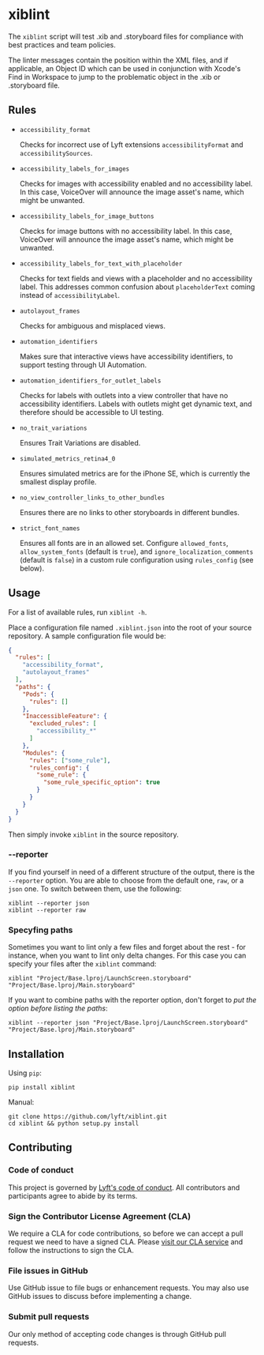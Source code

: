 # xiblint

The `xiblint` script will test .xib and .storyboard files for compliance with best practices and team policies.

The linter messages contain the position within the XML files, and if applicable, an Object ID
which can be used in conjunction with Xcode's Find in Workspace to jump to the problematic object
in the .xib or .storyboard file.

## Rules

- `accessibility_format`

  Checks for incorrect use of Lyft extensions `accessibilityFormat` and `accessibilitySources`.

- `accessibility_labels_for_images`

  Checks for images with accessibility enabled and no accessibility label.
  In this case, VoiceOver will announce the image asset's name, which might be unwanted.

- `accessibility_labels_for_image_buttons`

  Checks for image buttons with no accessibility label.
  In this case, VoiceOver will announce the image asset's name, which might be unwanted.

- `accessibility_labels_for_text_with_placeholder`

  Checks for text fields and views with a placeholder and no accessibility label.
  This addresses common confusion about `placeholderText` coming instead of `accessibilityLabel`.

- `autolayout_frames`

  Checks for ambiguous and misplaced views.

- `automation_identifiers`

  Makes sure that interactive views have accessibility identifiers, to support testing through UI Automation.

- `automation_identifiers_for_outlet_labels`

  Checks for labels with outlets into a view controller that have no accessibility identifiers.
  Labels with outlets might get dynamic text, and therefore should be accessible to UI testing.

- `no_trait_variations`

  Ensures Trait Variations are disabled.

- `simulated_metrics_retina4_0`

  Ensures simulated metrics are for the iPhone SE, which is currently the smallest display profile.

- `no_view_controller_links_to_other_bundles`

  Ensures there are no links to other storyboards in different bundles.

- `strict_font_names`

  Ensures all fonts are in an allowed set. Configure `allowed_fonts`, `allow_system_fonts` (default is `true`), and `ignore_localization_comments` (default is `false`) in a custom rule configuration using `rules_config` (see below).

## Usage

For a list of available rules, run `xiblint -h`.

Place a configuration file named `.xiblint.json` into the root of your source repository. A sample configuration file would be:

```json
{
  "rules": [
    "accessibility_format",
    "autolayout_frames"
  ],
  "paths": {
    "Pods": {
      "rules": []
    },
    "InaccessibleFeature": {
      "excluded_rules": [
        "accessibility_*"
      ]
    },
    "Modules": {
      "rules": ["some_rule"],
      "rules_config": {
        "some_rule": {
          "some_rule_specific_option": true
        }
      }
    }
  }
}
```

Then simply invoke `xiblint` in the source repository.

### --reporter

If you find yourself in need of a different structure of the output, there is the `--reporter` option.
You are able to choose from the default one, `raw`, or a `json` one. To switch between them, use the following:
```
xiblint --reporter json
xiblint --reporter raw
```

### Specyfing paths

Sometimes you want to lint only a few files and forget about the rest - for instance, when you want to lint only delta changes. For this case you can specify your files after the `xiblint` command:
```
xiblint "Project/Base.lproj/LaunchScreen.storyboard" "Project/Base.lproj/Main.storyboard"
```

If you want to combine paths with the reporter option, don't forget to _put the option before listing the paths_:
```
xiblint --reporter json "Project/Base.lproj/LaunchScreen.storyboard" "Project/Base.lproj/Main.storyboard"
```

## Installation

Using `pip`:
```
pip install xiblint
```

Manual:
```
git clone https://github.com/lyft/xiblint.git
cd xiblint && python setup.py install
```

## Contributing

### Code of conduct

This project is governed by [Lyft's code of conduct](https://github.com/lyft/code-of-conduct). All contributors and participants agree to abide by its terms.

### Sign the Contributor License Agreement (CLA)

We require a CLA for code contributions, so before we can accept a pull request we need to have a signed CLA. Please [visit our CLA service](https://oss.lyft.com/cla) and follow the instructions to sign the CLA.

### File issues in GitHub

Use GitHub issue to file bugs or enhancement requests. You may also use GitHub issues to discuss before implementing a change.

### Submit pull requests

Our only method of accepting code changes is through GitHub pull requests.
